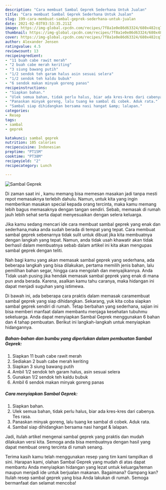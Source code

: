 ```yaml
---
description: "Cara membuat Sambal Geprek Sederhana Untuk Jualan"
title: "Cara membuat Sambal Geprek Sederhana Untuk Jualan"
slug: 199-cara-membuat-sambal-geprek-sederhana-untuk-jualan
date: 2021-02-03T03:53:35.211Z
image: https://img-global.cpcdn.com/recipes/7f8a1e0e86d63324/680x482cq70/sambal-geprek-foto-resep-utama.jpg
thumbnail: https://img-global.cpcdn.com/recipes/7f8a1e0e86d63324/680x482cq70/sambal-geprek-foto-resep-utama.jpg
cover: https://img-global.cpcdn.com/recipes/7f8a1e0e86d63324/680x482cq70/sambal-geprek-foto-resep-utama.jpg
author: Alexander Jensen
ratingvalue: 4.5
reviewcount: 13
recipeingredient:
- "11 buah cabe rawit merah"
- "2 buah cabe merah keriting"
- "3 siung bawang putih"
- "1/2 sendok teh garam halus asin sesuai selera"
- "1/2 sendok teh kaldu bubuk"
- "6 sendok makan minyak goreng panas"
recipeinstructions:
- "Siapkan bahan."
- "Ulek semua bahan, tidak perlu halus, biar ada kres-kres dari cabenya. Tes rasa."
- "Panaskan minyak goreng, lalu tuang ke sambal di cobek. Aduk rata."
- "Sambal siap dihidangkan bersama nasi hangat &amp; lalapan."
categories:
- Resep
tags:
- sambal
- geprek

katakunci: sambal geprek 
nutrition: 105 calories
recipecuisine: Indonesian
preptime: "PT15M"
cooktime: "PT38M"
recipeyield: "2"
recipecategory: Lunch

---
```



![Sambal Geprek](https://img-global.cpcdn.com/recipes/7f8a1e0e86d63324/680x482cq70/sambal-geprek-foto-resep-utama.jpg)

Di zaman  saat ini , kamu memang bisa memesan masakan jadi tanpa mesti repot memasaknya terlebih dahulu. Namun, untuk kita yang ingin memberikan masakan special kepada orang tercinta, maka kamu memang lebih bagus memasaknya dengan tangan sendiri. Sebab, memasak di rumah jauh lebih sehat serta dapat menyesuaikan dengan selera keluarga.

Jika kamu sedang mencari ide cara membuat sambal geprek yang enak dan sederhana,maka anda sudah berada di tempat yang tepat. Cara membuat sambal geprek  sebenarnya tidak sulit untuk dibuat jika kita membuatnya dengan langkah yang tepat. Namun, anda tidak usah khawatir akan tidak berhasil dalam membuatnya 
sebab dalam artikel ini kita akan mengupas sambal geprek dengan teliti.  



Nah bagi kamu yang akan memasak sambal geprek yang sederhana, ada beberapa langkah yang bisa dilakukan, pertama memilih jenis bahan, lalu pemilihan bahan segar, hingga cara mengolah dan menyajikannya. Anda Tidak usah pusing jika hendak memasak sambal geprek yang enak di mana pun anda berada. Karena, asalkan kamu  tahu caranya, maka hidangan ini dapat menjadi suguhan yang istimewa.

Di bawah ini, ada beberapa cara praktis  dalam memasak caramembuat sambal geprek yang siap dihidangkan. Sekarang, yuk kita coba siapkan sambal geprek sendiri di rumah. Tetap berbahan yang sederhana, sajian ini bisa memberi manfaat dalam membantu menjaga kesehatan tubuhmu sekeluarga. Anda dapat menyiapkan Sambal Geprek menggunakan 6 bahan dan 4 tahap pembuatan. Berikut ini langkah-langkah untuk menyiapkan hidangannya.

<!--inarticleads1-->

##### Bahan-bahan dan bumbu yang diperlukan dalam pembuatan Sambal Geprek:

1. Siapkan 11 buah cabe rawit merah
1. Sediakan 2 buah cabe merah keriting
1. Siapkan 3 siung bawang putih
1. Ambil 1/2 sendok teh garam halus, asin sesuai selera
1. Gunakan 1/2 sendok teh kaldu bubuk
1. Ambil 6 sendok makan minyak goreng panas




<!--inarticleads2-->

##### Cara menyiapkan Sambal Geprek:

1. Siapkan bahan.
1. Ulek semua bahan, tidak perlu halus, biar ada kres-kres dari cabenya. Tes rasa.
1. Panaskan minyak goreng, lalu tuang ke sambal di cobek. Aduk rata.
1. Sambal siap dihidangkan bersama nasi hangat &amp; lalapan.




Jadi, itulah artikel mengenai  sambal geprek  yang praktis dan mudah dilakukan versi kita. Semoga anda bisa membuatnya dengan hasil yang dapat membuat oreng tercinta di rumah senang. 

Terima kasih kamu telah menggunakan resep yang tim kami tampilkan di sini. Harapan kami, olahan  Sambal Geprek yang mudah di atas dapat membantu Anda menyiapkan hidangan yang lezat untuk keluarga/teman maupun menjadi ide untuk berjualan makanan. Bagaimana? Gampang kan? Itulah resep sambal geprek yang bisa Anda lakukan di rumah. Semoga bermanfaat dan selamat mencoba!


